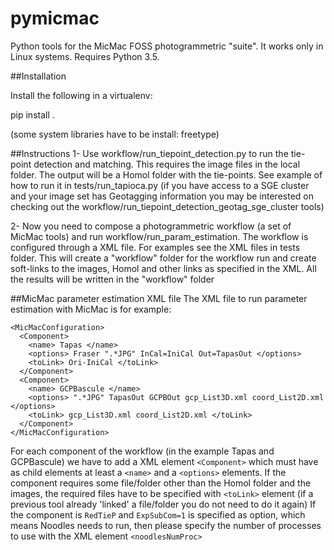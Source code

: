 # pymicmac
Python tools for the MicMac FOSS photogrammetric "suite". It works only in Linux systems.
Requires Python 3.5.

##Installation

Install the following in a virtualenv:

pip install .

(some system libraries have to be install: freetype)

##Instructions
1- Use workflow/run_tiepoint_detection.py to run the tie-point detection and matching. This requires the image files in the local folder. The output will be a Homol folder with the tie-points. See example of how to run it in tests/run_tapioca.py (if you have access to a SGE cluster and your image set has Geotagging information you may be interested on checking out the workflow/run_tiepoint_detection_geotag_sge_cluster tools)

2- Now you need to compose a photogrammetric workflow (a set of MicMac tools) and run workflow/run_param_estimation.
   The workflow is configured through a XML file. For examples see the XML files in tests folder.
   This will create a "workflow" folder for the workflow run and create soft-links to the images, Homol and other links as specified in the XML.
   All the results will be written in the "workflow" folder

##MicMac parameter estimation XML file
The XML file to run parameter estimation with MicMac is for example:
```
<MicMacConfiguration>
  <Component>
    <name> Tapas </name>
    <options> Fraser ".*JPG" InCal=IniCal Out=TapasOut </options>
    <toLink> Ori-IniCal </toLink>
  </Component>
  <Component>
    <name> GCPBascule </name>
    <options> ".*JPG" TapasOut GCPBOut gcp_List3D.xml coord_List2D.xml </options>
    <toLink> gcp_List3D.xml coord_List2D.xml </toLink>
  </Component>
</MicMacConfiguration>
```

For each component of the workflow (in the example Tapas and GCPBascule) we have to add
a XML element `<Component>` which must have as child elements at least a `<name>` and a `<options>` elements.
If the component requires some file/folder other than the Homol folder and the images,
the required files have to be specified with `<toLink>` element (if a previous tool already 'linked' a file/folder you do not need to do it again)
If the component is `RedTieP` and `ExpSubCom=1` is specified as option, which means Noodles needs to run, then please specify the number of processes to use with the XML element `<noodlesNumProc>`
